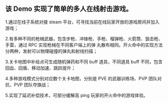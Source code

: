 <h2>该 Demo 实现了简单的多人在线射击游戏。</h2>
<p>1.通过在线子系统对接 steam 平台，可寻找当前在线玩家开放的游戏房间并加入游戏；</p>
<p>2.有多种不同的枪械武器，包含步枪、冲锋枪、手枪、榴弹枪、火箭筒、狙击枪、手雷，通过 RPC 实现枪械在不同客户端上的弹
丸散布相同。开火命中的实现方法分两种，发射可以物理碰撞的弹丸和射线扫描；</p>
<p>3.关卡地图中补给点可生成随机弹药和不同 buff 道具，不同道具 buff 不同，包含回血、回盾、移动加速、跳跃提升；</h4>
<p>4.多种游戏模式分别对应数个关卡地图，分别是 PVE 的武器训练场、PVP 团队对抗、PVP 团队夺旗战；</p>
<p>5.实现了延迟补偿技术，可部分缓解高 ping 玩家的开火命中的游戏体验。</p>
